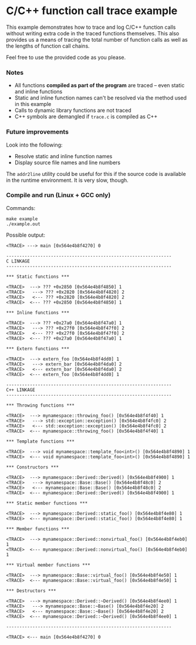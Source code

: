 # C/C++ function call trace example

This example demonstrates how to trace and log C/C++ function calls without
writing extra code in the traced functions themselves. This also provides us a
means of tracing the total number of function calls as well as the lengths
of function call chains.

Feel free to use the provided code as you please.

### Notes

* All functions **compiled as part of the program** are traced – even static and inline functions
* Static and inline function names can't be resolved via the method used in this example
* Calls to dynamic library functions are not traced
* C++ symbols are demangled if `trace.c` is compiled as C++

### Future improvements

Look into the following:
* Resolve static and inline function names
* Display source file names and line numbers

The `addr2line` utility could be useful for this if the source code is available
in the runtime environment. It is very slow, though.

### Compile and run (Linux + GCC only)

Commands:
```
make example
./example.out
```

Possible output:
```
<TRACE> ---> main [0x564e4b8f4270] 0

---------------------------------------------------------------
C LINKAGE
---------------------------------------------------------------

*** Static functions ***

<TRACE>  ---> ??? +0x2850 [0x564e4b8f4850] 1
<TRACE>   ---> ??? +0x2820 [0x564e4b8f4820] 2
<TRACE>   <--- ??? +0x2820 [0x564e4b8f4820] 2
<TRACE>  <--- ??? +0x2850 [0x564e4b8f4850] 1

*** Inline functions ***

<TRACE>  ---> ??? +0x27a0 [0x564e4b8f47a0] 1
<TRACE>   ---> ??? +0x27f0 [0x564e4b8f47f0] 2
<TRACE>   <--- ??? +0x27f0 [0x564e4b8f47f0] 2
<TRACE>  <--- ??? +0x27a0 [0x564e4b8f47a0] 1

*** Extern functions ***

<TRACE>  ---> extern_foo [0x564e4b8f4dd0] 1
<TRACE>   ---> extern_bar [0x564e4b8f4da0] 2
<TRACE>   <--- extern_bar [0x564e4b8f4da0] 2
<TRACE>  <--- extern_foo [0x564e4b8f4dd0] 1

---------------------------------------------------------------
C++ LINKAGE
---------------------------------------------------------------

*** Throwing functions ***

<TRACE>  ---> mynamespace::throwing_foo() [0x564e4b8f4f40] 1
<TRACE>   ---> std::exception::exception() [0x564e4b8f4fc0] 2
<TRACE>   <--- std::exception::exception() [0x564e4b8f4fc0] 2
<TRACE>  <--- mynamespace::throwing_foo() [0x564e4b8f4f40] 1

*** Template functions ***

<TRACE>  ---> void mynamespace::template_foo<int>() [0x564e4b8f4890] 1
<TRACE>  <--- void mynamespace::template_foo<int>() [0x564e4b8f4890] 1

*** Constructors ***

<TRACE>  ---> mynamespace::Derived::Derived() [0x564e4b8f4900] 1
<TRACE>   ---> mynamespace::Base::Base() [0x564e4b8f48c0] 2
<TRACE>   <--- mynamespace::Base::Base() [0x564e4b8f48c0] 2
<TRACE>  <--- mynamespace::Derived::Derived() [0x564e4b8f4900] 1

*** Static member functions ***

<TRACE>  ---> mynamespace::Derived::static_foo() [0x564e4b8f4e80] 1
<TRACE>  <--- mynamespace::Derived::static_foo() [0x564e4b8f4e80] 1

*** Member functions ***

<TRACE>  ---> mynamespace::Derived::nonvirtual_foo() [0x564e4b8f4eb0] 1
<TRACE>  <--- mynamespace::Derived::nonvirtual_foo() [0x564e4b8f4eb0] 1

*** Virtual member functions ***

<TRACE>  ---> mynamespace::Base::virtual_foo() [0x564e4b8f4e50] 1
<TRACE>  <--- mynamespace::Base::virtual_foo() [0x564e4b8f4e50] 1

*** Destructors ***

<TRACE>  ---> mynamespace::Derived::~Derived() [0x564e4b8f4ee0] 1
<TRACE>   ---> mynamespace::Base::~Base() [0x564e4b8f4e20] 2
<TRACE>   <--- mynamespace::Base::~Base() [0x564e4b8f4e20] 2
<TRACE>  <--- mynamespace::Derived::~Derived() [0x564e4b8f4ee0] 1

---------------------------------------------------------------

<TRACE> <--- main [0x564e4b8f4270] 0
```
